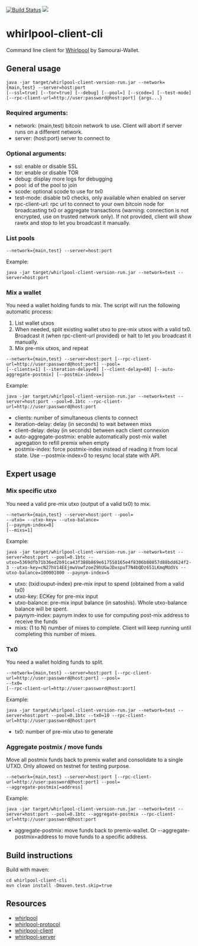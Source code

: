 [![Build Status](https://travis-ci.org/Samourai-Wallet/whirlpool-client-cli.svg?branch=develop)](https://travis-ci.org/Samourai-Wallet/whirlpool-client-cli)
[![](https://jitpack.io/v/Samourai-Wallet/whirlpool-client-cli.svg)](https://jitpack.io/#Samourai-Wallet/whirlpool-client-cli)

# whirlpool-client-cli

Command line client for [Whirlpool](https://github.com/Samourai-Wallet/Whirlpool) by Samourai-Wallet.


## General usage
```
java -jar target/whirlpool-client-version-run.jar --network={main,test} --server=host:port
[--ssl=true] [--tor=true] [--debug] [--pool=] [--scode=] [--test-mode]
[--rpc-client-url=http://user:password@host:port] {args...}
```

### Required arguments:
- network: (main,test) bitcoin network to use. Client will abort if server runs on a different network.
- server: (host:port) server to connect to

### Optional arguments:
- ssl: enable or disable SSL
- tor: enable or disable TOR
- debug: display more logs for debugging
- pool: id of the pool to join
- scode: optional scode to use for tx0
- test-mode: disable tx0 checks, only available when enabled on server
- rpc-client-url: rpc url to connect to your own bitcoin node for broadcasting tx0 or aggregate transactions (warning: connection is not encrypted, use on trusted network only). If not provided, client will show rawtx and stop to let you broadcast it manually.

### List pools
```
--network={main,test} --server=host:port
```

Example:
```
java -jar target/whirlpool-client-version-run.jar --network=test --server=host:port
```

### Mix a wallet
You need a wallet holding funds to mix. The script will run the following automatic process:
1. List wallet utxos
2. When needed, split existing wallet utxo to pre-mix utxos with a valid tx0. Broadcast it (when rpc-client-url provided) or halt to let you broadcast it manually.
3. Mix pre-mix utxos, and repeat

```
--network={main,test} --server=host:port [--rpc-client-url=http://user:password@host:port] --pool=
[--clients=1] [--iteration-delay=0] [--client-delay=60] [--auto-aggregate-postmix] [--postmix-index=]
```

Example:
```
java -jar target/whirlpool-client-version-run.jar --network=test --server=host:port --pool=0.1btc --rpc-client-url=http://user:password@host:port
```
- clients: number of simultaneous clients to connect
- iteration-delay: delay (in seconds) to wait between mixs
- client-delay: delay (in seconds) between each client connexion
- auto-aggregate-postmix: enable automatically post-mix wallet agregation to refill premix when empty
- postmix-index: force postmix-index instead of reading it from local state. Use --postmix-index=0 to resync local state with API.

## Expert usage

### Mix specific utxo
You need a valid pre-mix utxo (output of a valid tx0) to mix.
```
--network={main,test} --server=host:port --pool=
--utxo= --utxo-key= --utxo-balance=
[--paynym-index=0]
[--mixs=1]
```

Example:
```
java -jar target/whirlpool-client-version-run.jar --network=test --server=host:port --pool=0.1btc --utxo=5369dfb71b36ed2b91ca43f388b869e617558165e4f8306b80857d88bdd624f2-3 --utxo-key=cN27hV14EEjmwVowfzoeZ9hUGwJDxspuT7N4bQDz651LKmqMUdVs --utxo-balance=100001000 --paynym-index=5
```
- utxo: (txid:ouput-index) pre-mix input to spend (obtained from a valid tx0)
- utxo-key: ECKey for pre-mix input
- utxo-balance: pre-mix input balance (in satoshis). Whole utxo-balance balance will be spent.
- paynym-index: paynym index to use for computing post-mix address to receive the funds
- mixs: (1 to N) number of mixes to complete. Client will keep running until completing this number of mixes.


### Tx0
You need a wallet holding funds to split.
```
--network={main,test} --server=host:port [--rpc-client-url=http://user:password@host:port] --pool=
--tx0=
[--rpc-client-url=http://user:password@host:port]
```

Example:
```
java -jar target/whirlpool-client-version-run.jar --network=test --server=host:port --pool=0.1btc --tx0=10 --rpc-client-url=http://user:password@host:port
```
- tx0: number of pre-mix utxo to generate

### Aggregate postmix / move funds
Move all postmix funds back to premix wallet and consolidate to a single UTXO.
Only allowed on testnet for testing purpose.
```
--network={main,test} --server=host:port [--rpc-client-url=http://user:password@host:port] --pool=
--aggregate-postmix[=address]
```

Example:
```
java -jar target/whirlpool-client-version-run.jar --network=test --server=host:port --pool=0.1btc --aggregate-postmix --rpc-client-url=http://user:password@host:port
```
- aggregate-postmix: move funds back to premix-wallet. Or --aggregate-postmix=address to move funds to a specific address.

## Build instructions
Build with maven:

```
cd whirlpool-client-cli
mvn clean install -Dmaven.test.skip=true
```

## Resources
 * [whirlpool](https://github.com/Samourai-Wallet/Whirlpool)
 * [whirlpool-protocol](https://github.com/Samourai-Wallet/whirlpool-protocol)
 * [whirlpool-client](https://github.com/Samourai-Wallet/whirlpool-client)
 * [whirlpool-server](https://github.com/Samourai-Wallet/whirlpool-server)
 
